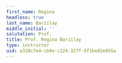 ```yaml
---
first_name: Regina
headless: true
last_name: Barzilay
middle_initial: ''
salutation: Prof.
title: Prof. Regina Barzilay
type: instructor
uid: a320c7e4-cb9e-c224-327f-5f1be02e655a
---
```

